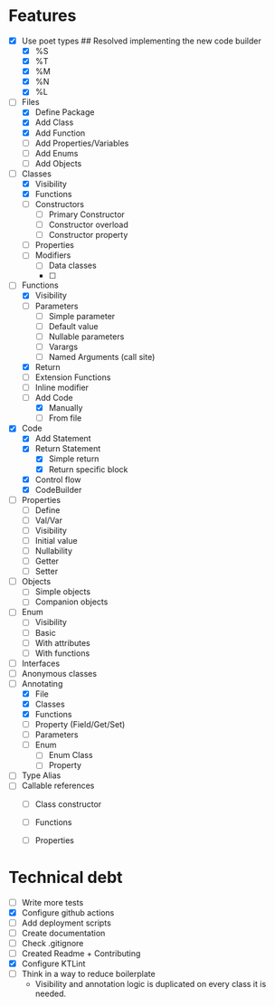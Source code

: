 # Features

- [X] Use poet types ## Resolved implementing the new code builder
    - [X] %S
    - [X] %T
    - [X] %M
    - [X] %N
    - [X] %L
- [ ] Files
    - [X] Define Package
    - [X] Add Class
    - [X] Add Function
    - [ ] Add Properties/Variables
    - [ ] Add Enums
    - [ ] Add Objects
- [ ] Classes
    - [X] Visibility
    - [X] Functions
    - [ ] Constructors
        - [ ] Primary Constructor
        - [ ] Constructor overload
        - [ ] Constructor property
    - [ ] Properties
    - [ ] Modifiers
        - [ ] Data classes
        - [ ]
- [ ] Functions
    - [X] Visibility
    - [ ] Parameters
        - [ ] Simple parameter
        - [ ] Default value
        - [ ] Nullable parameters
        - [ ] Varargs
        - [ ] Named Arguments (call site)
    - [X] Return
    - [ ] Extension Functions
    - [ ] Inline modifier
    - [ ] Add Code
        - [X] Manually
        - [ ] From file
- [X] Code
    - [X] Add Statement
    - [X] Return Statement
        - [X] Simple return
        - [X] Return specific block
    - [X] Control flow
    - [X] CodeBuilder
- [ ] Properties
    - [ ] Define
    - [ ] Val/Var
    - [ ] Visibility
    - [ ] Initial value
    - [ ] Nullability
    - [ ] Getter
    - [ ] Setter
- [ ] Objects
    - [ ] Simple objects
    - [ ] Companion objects
- [ ] Enum
    - [ ] Visibility
    - [ ] Basic
    - [ ] With attributes
    - [ ] With functions
- [ ] Interfaces
- [ ] Anonymous classes
- [ ] Annotating
    - [X] File
    - [X] Classes
    - [X] Functions
    - [ ] Property (Field/Get/Set)
    - [ ] Parameters
    - [ ] Enum
        - [ ] Enum Class
        - [ ] Property
- [ ] Type Alias
- [ ] Callable references
    - [ ] Class constructor
    - [ ] Functions
    - [ ] Properties
    
    
# Technical debt    
- [ ] Write more tests
- [X] Configure github actions
- [ ] Add deployment scripts
- [ ] Create documentation
- [ ] Check .gitignore
- [ ] Created Readme + Contributing
- [X] Configure KTLint
- [ ] Think in a way to reduce boilerplate
    - Visibility and annotation logic is duplicated on every class it is needed.